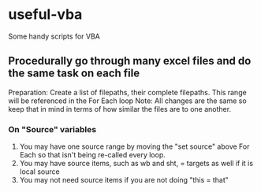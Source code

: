 # useful-vba
Some handy scripts for VBA

## Procedurally go through many excel files and do the same task on each file
Preparation: Create a list of filepaths, their complete filepaths. This range will be referenced in the For Each loop
Note: All changes are the same so keep that in mind in terms of how similar the files are to one another.

### On "Source" variables
1. You may have one source range by moving the "set source" above For Each so that isn't being re-called every loop.
2. You may have source items, such as wb and sht, = targets as well if it is local source
3. You may not need source items if you are not doing "this = that" 
